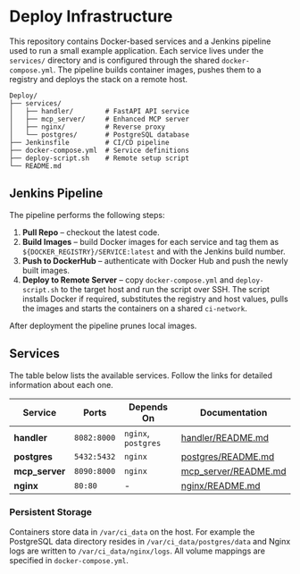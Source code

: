# Deploy Infrastructure

This repository contains Docker-based services and a Jenkins pipeline used to run a small example application. Each service lives under the `services/` directory and is configured through the shared `docker-compose.yml`. The pipeline builds container images, pushes them to a registry and deploys the stack on a remote host.

```
Deploy/
├── services/
│   ├── handler/        # FastAPI API service
│   ├── mcp_server/     # Enhanced MCP server
│   ├── nginx/          # Reverse proxy
│   └── postgres/       # PostgreSQL database
├── Jenkinsfile         # CI/CD pipeline
├── docker-compose.yml  # Service definitions
├── deploy-script.sh    # Remote setup script
└── README.md
```

## Jenkins Pipeline

The pipeline performs the following steps:

1. **Pull Repo** – checkout the latest code.
2. **Build Images** – build Docker images for each service and tag them as `${DOCKER_REGISTRY}/SERVICE:latest` and with the Jenkins build number.
3. **Push to DockerHub** – authenticate with Docker Hub and push the newly built images.
4. **Deploy to Remote Server** – copy `docker-compose.yml` and `deploy-script.sh` to the target host and run the script over SSH. The script installs Docker if required, substitutes the registry and host values, pulls the images and starts the containers on a shared `ci-network`.

After deployment the pipeline prunes local images.

## Services

The table below lists the available services. Follow the links for detailed information about each one.

| Service | Ports | Depends On | Documentation |
|---------|-------|------------|---------------|
| **handler** | `8082:8000` | `nginx`, `postgres` | [handler/README.md](services/handler/README.md) |
| **postgres** | `5432:5432` | `nginx` | [postgres/README.md](services/postgres/README.md) |
| **mcp_server** | `8090:8000` | `nginx` | [mcp_server/README.md](services/mcp_server/README.md) |
| **nginx** | `80:80` | - | [nginx/README.md](services/nginx/README.md) |

### Persistent Storage

Containers store data in `/var/ci_data` on the host. For example the PostgreSQL data directory resides in `/var/ci_data/postgres/data` and Nginx logs are written to `/var/ci_data/nginx/logs`. All volume mappings are specified in `docker-compose.yml`.

